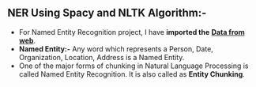 ## NER Using Spacy and NLTK Algorithm:-
  * For Named Entity Recognition project, I have **imported the** [**Data from web**](https://www.gutenberg.org/files/65567/65567-0.txt).
  * **Named Entity:-** Any word which represents a Person, Date, Organization, Location, Address is a Named Entity.
  * One of the major forms of chunking in Natural Language Processing is called Named Entity Recognition. It is also called as **Entity Chunking**.
